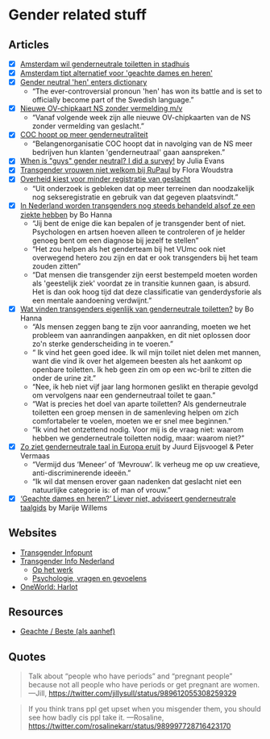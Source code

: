 # Gender related stuff

## Articles

* [x] [Amsterdam wil genderneutrale toiletten in stadhuis](https://www.parool.nl/amsterdam/amsterdam-wil-genderneutrale-toiletten-in-stadhuis~a4459714/)
* [x] [Amsterdam tipt alternatief voor 'geachte dames en heren'](https://www.parool.nl/amsterdam/amsterdam-tipt-alternatief-voor-geachte-dames-en-heren~a4508148/)
* [x] [Gender neutral 'hen' enters dictionary](https://www.thelocal.se/20140729/gender-neutral-pronoun-enters-swedish-dictionary)
	* “The ever-controversial pronoun 'hen' has won its battle and is set to officially become part of the Swedish language.”
* [x] [Nieuwe OV-chipkaart NS zonder vermelding m/v](https://www.nu.nl/binnenland/5043941/nieuwe-ov-chipkaart-ns-zonder-vermelding-mv.html)
	* “Vanaf volgende week zijn alle nieuwe OV-chipkaarten van de NS zonder vermelding van geslacht.”
* [x] [COC hoopt op meer genderneutraliteit](https://www.parool.nl/amsterdam/coc-hoopt-op-meer-genderneutraliteit~a4508658/)
	* “Belangenorganisatie COC hoopt dat in navolging van de NS meer bedrijven hun klanten 'genderneutraal' gaan aanspreken.”
* [x] [When is "guys" gender neutral? I did a survey!](https://jvns.ca/blog/2013/12/27/guys-guys-guys/) by Julia Evans
* [x] [Transgender vrouwen niet welkom bij RuPaul](https://www.oneworld.nl/harlot/transvrouwen-niet-welkom-bij-rupaul/) by Flora Woudstra
* [x] [Overheid kiest voor minder registratie van geslacht](https://www.rijksoverheid.nl/actueel/nieuws/2016/12/23/overheid-kiest-voor-minder-registratie-van-geslacht)
	* “Uit onderzoek is gebleken dat op meer terreinen dan noodzakelijk nog sekseregistratie en gebruik van dat gegeven plaatsvindt.”
* [x] [In Nederland worden transgenders nog steeds behandeld alsof ze een ziekte hebben](https://www.vice.com/nl/article/xy9man/in-nederland-worden-transgenders-nog-steeds-behandeld-alsof-ze-een-ziekte-hebben) by Bo Hanna
	* “Jij bent de enige die kan bepalen of je transgender bent of niet. Psychologen en artsen hoeven alleen te controleren of je helder genoeg bent om een diagnose bij jezelf te stellen”
	* “Het zou helpen als het genderteam bij het VUmc ook niet overwegend hetero zou zijn en dat er ook transgenders bij het team zouden zitten”
	* “Dat mensen die transgender zijn eerst bestempeld moeten worden als 'geestelijk ziek' voordat ze in transitie kunnen gaan, is absurd. Het is dan ook hoog tijd dat deze classificatie van genderdysforie als een mentale aandoening verdwijnt.”
* [x] [Wat vinden transgenders eigenlijk van genderneutrale toiletten?](https://www.vice.com/nl/article/qbgd9d/wat-vinden-transgenders-eigenlijk-van-genderneutrale-toiletten915) by Bo Hanna
	* “Als mensen zeggen bang te zijn voor aanranding, moeten we het probleem van aanrandingen aanpakken, en dit niet oplossen door zo'n sterke genderscheiding in te voeren.”
	* “ Ik vind het geen goed idee. Ik wil mijn toilet niet delen met mannen, want die vind ik over het algemeen beesten als het aankomt op openbare toiletten. Ik heb geen zin om op een wc-bril te zitten die onder de urine zit.”
	* “Nee, ik heb niet vijf jaar lang hormonen geslikt en therapie gevolgd om vervolgens naar een genderneutraal toilet te gaan.”
	* “Wat is precies het doel van aparte toiletten? Als genderneutrale toiletten een groep mensen in de samenleving helpen om zich comfortabeler te voelen, moeten we er snel mee beginnen.”
	* “Ik vind het ontzettend nodig. Voor mij is de vraag niet: waarom hebben we genderneutrale toiletten nodig, maar: waarom niet?”
* [x] [Zo ziet genderneutrale taal in Europa eruit](https://www.nrc.nl/nieuws/2017/11/15/leserin-leser-of-toch-maar-liever-lesecs-14023710-a1581184) by Juurd Eijsvoogel & Peter Vermaas
	* “Vermijd dus ‘Meneer’ of ‘Mevrouw’. Ik verheug me op uw creatieve, anti-discriminerende ideeën.”
	* “Ik wil dat mensen erover gaan nadenken dat geslacht niet een natuurlijke categorie is: of man of vrouw.”
* [x] [‘Geachte dames en heren?’ Liever niet, adviseert genderneutrale taalgids](https://www.nrc.nl/nieuws/2017/07/26/geachte-dames-en-heren-nee-liever-niet-12257592-a1568036) by Marije Willems

## Websites

* [Transgender Infopunt](https://transgenderinfo.be)
* [Transgender Info Nederland](https://www.transgenderinfo.nl)
	* [Op het werk](https://www.transgenderinfo.nl/op-het-werk/)
	* [Psychologie, vragen en gevoelens](https://www.transgenderinfo.nl/vragen-gevoelens/)
* [OneWorld: Harlot](https://www.oneworld.nl/categorie/harlot/)

## Resources

* [Geachte / Beste (als aanhef)](http://taaladvies.net/taal/advies/vraag/1323/geachte_beste_als_aanhef/)

## Quotes

> Talk about “people who have periods” and “pregnant people” because not all people who have periods or get pregnant are women.
> —Jill, https://twitter.com/jillysull/status/989612055308259329

> If you think trans ppl get upset when you misgender them, you should see how badly cis ppl take it.
> —Rosaline, https://twitter.com/rosalinekarr/status/989997728716423170
